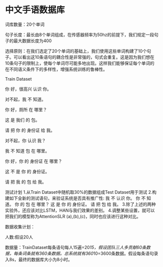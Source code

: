中文手语数据库
==================

词库数量：20个单词

句子长度：最长由8个单词组成，在传感器频率为50hz的前提下，我们规定一段句子的最大数据长度为400

选择原则：在我们选定了20个单词的基础上，我们使用这些单词构建了10个句子。可以看出这10条语句的耦合性是非常强的，句式会重复。这是因为我们想在10条句子的限制上，使每个单词尽可能多地出现。这样我们能够保证每个单词的在不同语义条件下的多样性，增强系统训练的鲁棒性。

Train Dataset

你 好，很高兴 认识 你。

对不起，我 不 知道。

你 好，厕所 在 哪里？

这 是 我们 的 包。

请 把 你 的 身份证 给 我。

对不起，你 认识 我？

我 不 知道 包 在 哪里。

你 好，你 的 身份证 在 哪里？

这 不 是 你 的 身份证。

请 把 我 的 包 给 我。


测试计划
1.从Train Dataset中随机取30%的数据组成Test Dataset用于测试
2.构建如下全新的测试语句，来验证系统是否具有推广性:
	我 不 认识 你。
	你 不 知道。
	你 的 包 在 哪里？
	这 是 你 的 身份证。
	请 把 包 给 我。
3.除了上述的两种实验外，还应该对比LSTM，HAN与我们效果的差别。
4.调整某些设置，就可以把我们的模型称为AttentionSLR (a),(b),(c)，同时也应该进行这种对比。


数据收集计划：

人数:假设20人

数据量：TrainDataset每条语句每人15遍=20*15，假设团队三人多贡献60条数据，每条词条就有360条数据。总系统就有360*10=3600条数据。假设每条语句录入8s，最终的数据库大小为8小时。
